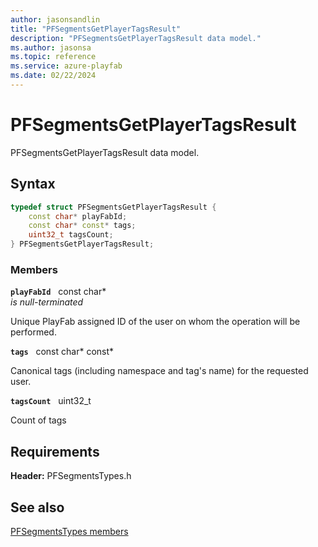 ```yaml
---
author: jasonsandlin
title: "PFSegmentsGetPlayerTagsResult"
description: "PFSegmentsGetPlayerTagsResult data model."
ms.author: jasonsa
ms.topic: reference
ms.service: azure-playfab
ms.date: 02/22/2024
---
```


# PFSegmentsGetPlayerTagsResult  

PFSegmentsGetPlayerTagsResult data model.  

## Syntax  
  
```cpp
typedef struct PFSegmentsGetPlayerTagsResult {  
    const char* playFabId;  
    const char* const* tags;  
    uint32_t tagsCount;  
} PFSegmentsGetPlayerTagsResult;  
```
  
### Members  
  
**`playFabId`** &nbsp; const char*  
*is null-terminated*  
  
Unique PlayFab assigned ID of the user on whom the operation will be performed.
  
**`tags`** &nbsp; const char* const*  
  
Canonical tags (including namespace and tag's name) for the requested user.
  
**`tagsCount`** &nbsp; uint32_t  
  
Count of tags
  
  
## Requirements  
  
**Header:** PFSegmentsTypes.h
  
## See also  
[PFSegmentsTypes members](../pfsegmentstypes_members.md)  

  
  
